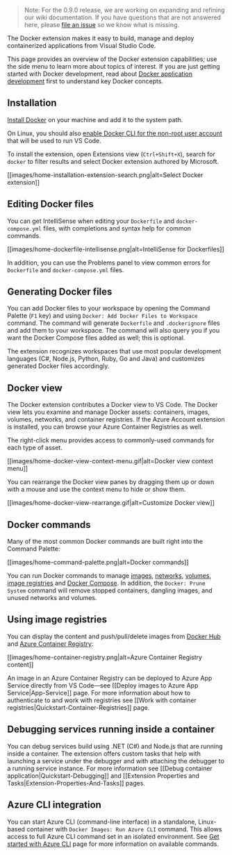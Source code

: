 > Note: For the 0.9.0 release, we are working on expanding and refining our wiki documentation. If you have questions that are not answered here, please [file an issue](https://github.com/microsoft/vscode-docker/issues/new) so we know what is missing.

The Docker extension makes it easy to build, manage and deploy containerized applications from Visual Studio Code. 

This page provides an overview of the Docker extension capabilities; use the side menu to learn more about topics of interest. If you are just getting started with Docker development, read about [Docker application development](https://docs.docker.com/develop/) first to understand key Docker concepts.


## Installation

[Install Docker](https://docs.docker.com/install/) on your machine and add it to the system path.

On Linux, you should also [enable Docker CLI for the non-root user account](https://docs.docker.com/install/linux/linux-postinstall/#manage-docker-as-a-non-root-user) that will be used to run VS Code.

To install the extension, open Extensions view (`Ctrl+Shift+X`), search for `docker` to filter results and select Docker extension authored by Microsoft.

[[images/home-installation-extension-search.png|alt=Select Docker extension]]

## Editing Docker files

You can get IntelliSense when editing your `Dockerfile` and `docker-compose.yml` files, with completions and syntax help for common commands.

[[images/home-dockerfile-intellisense.png|alt=IntelliSense for Dockerfiles]]

In addition, you can use the Problems panel to view common errors for `Dockerfile` and `docker-compose.yml` files.

## Generating Docker files

You can add Docker files to your workspace by opening the Command Palette (`F1` key) and using `Docker: Add Docker Files to Workspace` command. The command will generate `Dockerfile` and `.dockerignore` files and add them to your workspace. The command will also query you if you want the Docker Compose files added as well; this is optional.

The extension recognizes workspaces that use most popular development languages (C#, Node.js, Python, Ruby, Go and Java) and customizes generated Docker files accordingly.

## Docker view

The Docker extension contributes a Docker view to VS Code. The Docker view lets you examine and manage Docker assets: containers, images, volumes, networks, and container registries. If the Azure Account extension is installed, you can browse your Azure Container Registries as well.

The right-click menu provides access to commonly-used commands for each type of asset.

[[images/home-docker-view-context-menu.gif|alt=Docker view context menu]]

You can rearrange the Docker view panes by dragging them up or down with a mouse and use the context menu to hide or show them.

[[images/home-docker-view-rearrange.gif|alt=Customize Docker view]]

## Docker commands

Many of the most common Docker commands are built right into the Command Palette:

[[images/home-command-palette.png|alt=Docker commands]]

You can run Docker commands to manage [images](https://docs.docker.com/engine/reference/commandline/image/), [networks](https://docs.docker.com/engine/reference/commandline/network/), [volumes](https://docs.docker.com/engine/reference/commandline/volume/), [image registries](https://docs.docker.com/engine/reference/commandline/push/) and [Docker Compose](https://docs.docker.com/compose/reference/overview/). In addition, the `Docker: Prune System` command will remove stopped containers, dangling images, and unused networks and volumes.

## Using image registries

You can display the content and push/pull/delete images from [Docker Hub](https://hub.docker.com/) and [Azure Container Registry](https://docs.microsoft.com/en-us/azure/container-registry/):

[[images/home-container-registry.png|alt=Azure Container Registry content]]

An image in an Azure Container Registry can be deployed to Azure App Service directly from VS Code&mdash;see [[Deploy images to Azure App Service|App-Service]] page. For more information about how to authenticate to and work with registries see [[Work with container registries|Quickstart-Container-Registries]] page. 

## Debugging services running inside a container

You can debug services build using .NET (C#) and Node.js that are running inside a container. The extension offers custom tasks that help with launching a service under the debugger and with attaching the debugger to a running service instance. For more information see [[Debug container application|Quickstart-Debugging]]  and [[Extension Properties and Tasks|Extension-Properties-And-Tasks]] pages.

## Azure CLI integration

You can start Azure CLI (command-line interface) in a standalone, Linux-based container with `Docker Images: Run Azure CLI` command. This allows access to full Azure CLI command set in an isolated environment. See [Get started with Azure CLI](https://docs.microsoft.com/cli/azure/get-started-with-azure-cli?view=azure-cli-latest#sign-in) page for more information on available commands.